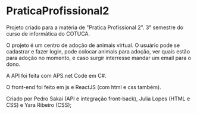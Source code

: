 # PraticaProfissional2
Projeto criado para a matéria de "Pratica Profissional 2".
3° semestre do curso de informática do COTUCA.

O projeto é um centro de adoção de animais virtual. O usuário pode se cadastrar e fazer login, pode colocar animais para adoção, ver quais estão para adoção no momento, e caso surgir interresse mandar um email para o dono.

A API foi feita com APS.net Code em C#.

O front-end foi feito em js e ReactJS (com html e css também).

Criado por Pedro Sakai (API e integração front-back), Julia Lopes (HTML e CSS) e Yara Ribeiro (CSS);
